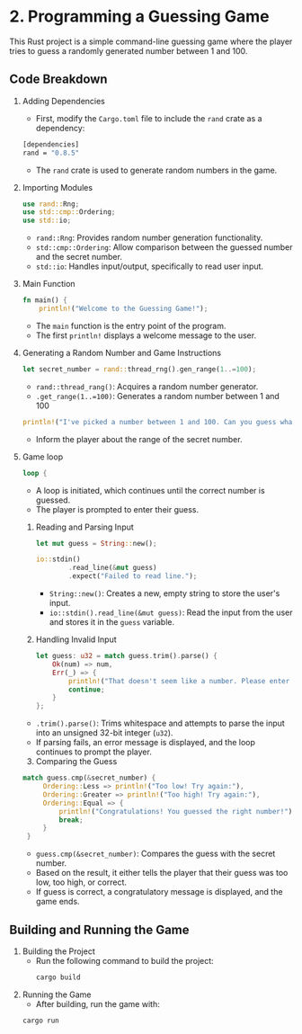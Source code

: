 # 2. Programming a Guessing Game

This Rust project is a simple command-line guessing game where the player tries to guess a randomly generated number between 1 and 100.

## Code Breakdown

1. Adding Dependencies

   - First, modify the `Cargo.toml` file to include the `rand` crate as a dependency:

   ```bash
   [dependencies]
   rand = "0.8.5"
   ```

   - The `rand` crate is used to generate random numbers in the game.

2. Importing Modules

   ```rust
   use rand::Rng;
   use std::cmp::Ordering;
   use std::io;
   ```

   - `rand::Rng`: Provides random number generation functionality.
   - `std::cmp::Ordering`: Allow comparison between the guessed number and the secret number.
   - `std::io`: Handles input/output, specifically to read user input.

3. Main Function

   ```rust
   fn main() {
       println!("Welcome to the Guessing Game!");
   ```

   - The `main` function is the entry point of the program.
   - The first `println!` displays a welcome message to the user.

4. Generating a Random Number and Game Instructions

   ```rust
   let secret_number = rand::thread_rng().gen_range(1..=100);
   ```

   - `rand::thread_rang()`: Acquires a random number generator.
   - `.get_range(1..=100)`: Generates a random number between 1 and 100

   ```rust
   println!("I've picked a number between 1 and 100. Can you guess what it is?");
   ```

   - Inform the player about the range of the secret number.

5. Game loop

   ```rust
   loop {
   ```

   - A loop is initiated, which continues until the correct number is guessed.
   - The player is prompted to enter their guess.

   1. Reading and Parsing Input

      ```rust
      let mut guess = String::new();

      io::stdin()
              .read_line(&mut guess)
              .expect("Failed to read line.");
      ```

      - `String::new()`: Creates a new, empty string to store the user's input.
      - `io::stdin().read_line(&mut guess)`: Read the input from the user and stores it in the `guess` variable.

   2. Handling Invalid Input
      ```rust
      let guess: u32 = match guess.trim().parse() {
          Ok(num) => num,
          Err(_) => {
              println!("That doesn't seem like a number. Please enter a valid number:");
              continue;
          }
      };
      ```

   - `.trim().parse()`: Trims whitespace and attempts to parse the input into an unsigned 32-bit integer (`u32`).
   - If parsing fails, an error message is displayed, and the loop continues to prompt the player.

   3. Comparing the Guess

   ```rust
   match guess.cmp(&secret_number) {
        Ordering::Less => println!("Too low! Try again:"),
        Ordering::Greater => println!("Too high! Try again:"),
        Ordering::Equal => {
            println!("Congratulations! You guessed the right number!");
            break;
        }
    }
   ```

   - `guess.cmp(&secret_number)`: Compares the guess with the secret number.
   - Based on the result, it either tells the player that their guess was too low, too high, or correct.
   - If guess is correct, a congratulatory message is displayed, and the game ends.

## Building and Running the Game

1. Building the Project
   - Run the following command to build the project:
     ```bash
     cargo build
     ```
2. Running the Game
   - After building, run the game with:
   ```bash
   cargo run
   ```
